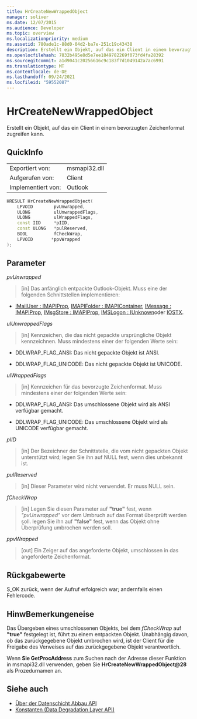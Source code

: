 ```yaml
---
title: HrCreateNewWrappedObject
manager: soliver
ms.date: 12/07/2015
ms.audience: Developer
ms.topic: overview
ms.localizationpriority: medium
ms.assetid: 780ade1c-88d0-04d2-ba7e-251c19c43438
description: Erstellt ein Objekt, auf das ein Client in einem bevorzugten Zeichenformat zugreifen kann.
ms.openlocfilehash: 7832b495e8d5e7ee1849782269f073fd4fa28392
ms.sourcegitcommit: a1d9041c20256616c9c183f7d1049142a7ac6991
ms.translationtype: MT
ms.contentlocale: de-DE
ms.lasthandoff: 09/24/2021
ms.locfileid: "59552087"
---
```

# <a name="hrcreatenewwrappedobject"></a>HrCreateNewWrappedObject

Erstellt ein Objekt, auf das ein Client in einem bevorzugten Zeichenformat zugreifen kann.
  
## <a name="quick-info"></a>QuickInfo

|||
|:-----|:-----|
|Exportiert von:  <br/> |msmapi32.dll  <br/> |
|Aufgerufen von:  <br/> |Client  <br/> |
|Implementiert von:  <br/> |Outlook  <br/> |
   
```cpp
HRESULT HrCreateNewWrappedObject( 
    LPVOID        pvUnwrapped, 
    ULONG         ulUnwrappedFlags, 
    ULONG         ulWrappedFlags, 
    const IID     *pIID, 
    const ULONG   *pulReserved, 
    BOOL          fCheckWrap, 
    LPVOID       *ppvWrapped 
);

```

## <a name="parameters"></a>Parameter

_pvUnwrapped_
  
> [in] Das anfänglich entpackte Outlook-Objekt. Muss eine der folgenden Schnittstellen implementieren:
    
   - [IMailUser : IMAPIProp](https://msdn.microsoft.com/library/74c25870-62d9-484a-9a99-4dc35c52479e%28Office.15%29.aspx), [IMAPIFolder : IMAPIContainer](https://msdn.microsoft.com/library/bc2e8d17-7687-43c2-8f01-b677703f7288%28Office.15%29.aspx), [IMessage : IMAPIProp](https://msdn.microsoft.com/library/7e244d40-595e-432c-aa8c-f9f62ca3c138%28Office.15%29.aspx), [IMsgStore : IMAPIProp](https://msdn.microsoft.com/library/20090114-b183-4767-8971-a304a9aa47e6%28Office.15%29.aspx), [IMSLogon : IUnknown](https://msdn.microsoft.com/library/d87093dc-f705-465f-ab3c-944ca0cd3e54%28Office.15%29.aspx)oder [IOSTX](https://msdn.microsoft.com/library/f374d8d9-be8e-2489-d5fe-8a92e0ecfc6f%28Office.15%29.aspx).
    
_ulUnwrappedFlags_
  
> [in] Kennzeichen, die das nicht gepackte ursprüngliche Objekt kennzeichnen. Muss mindestens einer der folgenden Werte sein:
    
   - DDLWRAP_FLAG_ANSI: Das nicht gepackte Objekt ist ANSI.
    
   - DDLWRAP_FLAG_UNICODE: Das nicht gepackte Objekt ist UNICODE.
    
_ulWrappedFlags_
  
>  [in] Kennzeichen für das bevorzugte Zeichenformat. Muss mindestens einer der folgenden Werte sein: 
    
   - DDLWRAP_FLAG_ANSI: Das umschlossene Objekt wird als ANSI verfügbar gemacht.
    
   - DDLWRAP_FLAG_UNICODE: Das umschlossene Objekt wird als UNICODE verfügbar gemacht.
    
_pIID_
  
>  [in] Der Bezeichner der Schnittstelle, die vom nicht gepackten Objekt unterstützt wird; legen Sie ihn auf NULL fest, wenn dies unbekannt ist. 
    
_pulReserved_
  
>  [in] Dieser Parameter wird nicht verwendet. Er muss NULL sein. 
    
_fCheckWrap_
  
>  [in] Legen Sie diesen Parameter auf **"true"** fest, wenn  _"pvUnwrapped"_ vor dem Umbruch auf das Format überprüft werden soll. legen Sie ihn auf **"false"** fest, wenn das Objekt ohne Überprüfung umbrochen werden soll. 
    
_ppvWrapped_
  
>  [out] Ein Zeiger auf das angeforderte Objekt, umschlossen in das angeforderte Zeichenformat. 
    
## <a name="return-values"></a>Rückgabewerte

S_OK zurück, wenn der Aufruf erfolgreich war; andernfalls einen Fehlercode.
  
## <a name="remarks"></a>HinwBemerkungeneise

Das Übergeben eines umschlossenen Objekts, bei dem  _fCheckWrap_ auf **"true"** festgelegt ist, führt zu einem entpackten Objekt. Unabhängig davon, ob das zurückgegebene Objekt umbrochen wird, ist der Client für die Freigabe des Verweises auf das zurückgegebene Objekt verantwortlich. 
  
Wenn **Sie GetProcAddress** zum Suchen nach der Adresse dieser Funktion in msmapi32.dll verwenden, geben Sie **HrCreateNewWrappedObject@28** als Prozedurnamen an. 
  
## <a name="see-also"></a>Siehe auch

- [Über der Datenschicht Abbau API](about-the-data-degradation-layer-api.md)
- [Konstanten (Data Degradation Layer API)](constants-data-degradation-layer-api.md)

